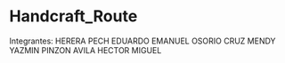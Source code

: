 # Handcraft_Route
Integrantes: 
HERERA PECH EDUARDO EMANUEL
OSORIO CRUZ MENDY YAZMIN
PINZON AVILA HECTOR MIGUEL
